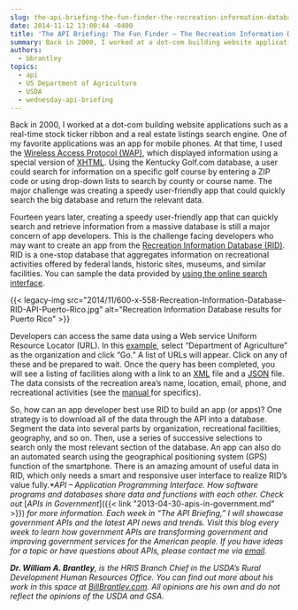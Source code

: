 ```yaml
---
slug: the-api-briefing-the-fun-finder-the-recreation-information-database
date: 2014-11-12 13:00:44 -0400
title: 'The API Briefing: The Fun Finder – The Recreation Information Database'
summary: Back in 2000, I worked at a dot-com building website applications such as a real-time stock ticker ribbon and a real estate listings search engine. One of my favorite applications was an app for mobile phones. At that time, I used the Wireless Access Protocol (WAP), which displayed information using a special version of XHTML.
authors:
  - bbrantley
topics:
  - api
  - US Department of Agriculture
  - USDA
  - wednesday-api-briefing
---
```


Back in 2000, I worked at a dot-com building website applications such as a real-time stock ticker ribbon and a real estate listings search engine. One of my favorite applications was an app for mobile phones. At that time, I used the <a href="http://en.wikipedia.org/wiki/Wireless_Application_Protocol" target="_blank">Wireless Access Protocol (WAP)</a>, which displayed information using a special version of <a href="http://en.wikipedia.org/wiki/XHTML" target="_blank">XHTML</a>. Using the Kentucky Golf.com database, a user could search for information on a specific golf course by entering a ZIP code or using drop-down lists to search by county or course name. The major challenge was creating a speedy user-friendly app that could quickly search the big database and return the relevant data.

Fourteen years later, creating a speedy user-friendly app that can quickly search and retrieve information from a massive database is still a major concern of app developers. This is the challenge facing developers who may want to create an app from the <a href="http://ridb.recreation.gov/" target="_blank">Recreation Information Database (RID)</a>. RID is a one-stop database that aggregates information on recreational activities offered by federal lands, historic sites, museums, and similar facilities. You can sample the data provided by [using the online search interface](http://ridb.recreation.gov/).

{{< legacy-img src="2014/11/600-x-558-Recreation-Information-Database-RID-API-Puerto-Rico.jpg" alt="Recreation Information Database results for Puerto Rico" >}}

Developers can access the same data using a Web service Uniform Resource Locator (URL). In this <a href="https://ridb.recreation.gov/?action=datasharing" target="_blank">example</a>, select “Department of Agriculture” as the organization and click “Go.” A list of URLs will appear. Click on any of these and be prepared to wait. Once the query has been completed, you will see a listing of facilities along with a link to an <a href="http://en.wikipedia.org/wiki/XML" target="_blank">XML</a> file and a <a href="http://en.wikipedia.org/wiki/JSON" target="_blank">JSON</a> file. The data consists of the recreation area’s name, location, email, phone, and recreational activities (see the <a href="https://ridb.recreation.gov/RIDBWebSvcManual.pdf" target="_blank">manual </a>for specifics).

So, how can an app developer best use RID to build an app (or apps)? One strategy is to download all of the data through the API into a database. Segment the data into several parts by organization, recreational facilities, geography, and so on. Then, use a series of successive selections to search only the most relevant section of the database. An app can also do an automated search using the geographical positioning system (GPS) function of the smartphone. There is an amazing amount of useful data in RID, which only needs a smart and responsive user interface to realize RID&#8217;s value fully._*API – Application Programming Interface. How software programs and databases share data and functions with each other. Check out_ [_APIs in Government_]({{< link "2013-04-30-apis-in-government.md" >}}) _for more information._
_Each week in “The API Briefing,” I will showcase government APIs and the latest API news and trends. Visit this blog every week to learn how government APIs are transforming government and improving government services for the American people. If you have ideas for a topic or have questions about APIs, please contact me via_ [_email_](mailto:Bill.Brantley@wdc.usda.gov)_._

**_Dr. William A. Brantley_**_, is the HRIS Branch Chief in the USDA&#8217;s Rural Development Human Resources Office. You can find out more about his work in this space at_ [_BillBrantley.com_](http://billbrantley.com/)_. All opinions are his own and do not reflect the opinions of the USDA and GSA._